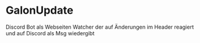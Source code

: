 # GalonUpdate

Discord Bot als Webseiten Watcher der auf Änderungen im Header reagiert und auf Discord als Msg wiedergibt

